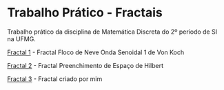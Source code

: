 # Trabalho Prático - Fractais

Trabalho prático da disciplina de Matemática Discreta do 2º período de SI na UFMG.

[Fractal 1](https://github.com/psgabriele/tp-fractal/blob/main/fractal1.c) - Fractal Floco de Neve Onda Senoidal 1 de Von Koch

[Fractal 2](https://github.com/psgabriele/tp-fractal/blob/main/fractal2.c) - Fractal Preenchimento de Espaço de Hilbert

[Fractal 3](https://github.com/psgabriele/tp-fractal/blob/main/fractal3.c) - Fractal criado por mim
